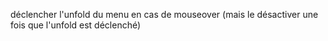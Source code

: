déclencher l'unfold du menu en cas de mouseover (mais le désactiver une fois que l'unfold est déclenché)